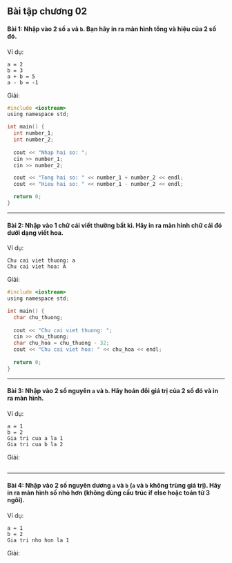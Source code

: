 ## Bài tập chương 02

#### Bài 1: Nhập vào 2 số `a` và `b`. Bạn hãy in ra màn hình tổng và hiệu của 2 số đó.

Ví dụ:
```
a = 2
b = 3
a + b = 5
a - b = -1
```
Giải:
```c
#include <iostream>
using namespace std;

int main() {
  int number_1;
  int number_2;
  
  cout << "Nhap hai so: ";
  cin >> number_1;
  cin >> number_2;

  cout << "Tong hai so: " << number_1 + number_2 << endl;
  cout << "Hieu hai so: " << number_1 - number_2 << endl;

  return 0;
}
```
---
#### Bài 2: Nhập vào 1 chữ cái viết thường bất kì. Hãy in ra màn hình chữ cái đó dưới dạng viết hoa.

Ví dụ:
```
Chu cai viet thuong: a
Chu cai viet hoa: A
```
Giải:
```c
#include <iostream>
using namespace std;

int main() {
  char chu_thuong;
  
  cout << "Chu cai viet thuong: ";
  cin >> chu_thuong;
  char chu_hoa = chu_thuong - 32;
  cout << "Chu cai viet hoa: " << chu_hoa << endl;
  
  return 0;
}
```
---
#### Bài 3: Nhập vào 2 số nguyên `a` và `b`. Hãy hoán đổi giá trị của 2 số đó và in ra màn hình.
Ví dụ:
```
a = 1
b = 2
Gia tri cua a la 1
Gia tri cua b la 2
```
Giải:
```c

```
---
#### Bài 4: Nhập vào 2 số nguyên dương `a` và `b` (`a` và `b` không trùng giá trị). Hãy in ra màn hình số nhỏ hơn (không dùng cấu trúc if else hoặc toán tử 3 ngôi).

Ví dụ:
```
a = 1
b = 2
Gia tri nho hon la 1
```
Giải:
```c

```
